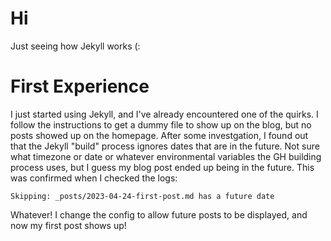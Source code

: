 # Hi

Just seeing how Jekyll works (:

# First Experience

I just started using Jekyll, and I've already encountered one of the quirks. I follow the instructions to get a dummy file to show up on the blog, but no posts showed up on the homepage. After some investgation, I found out that the Jekyll "build" process ignores dates that are in the future. Not sure what timezone or date or whatever environmental variables the GH building process uses, but I guess my blog post ended up being in the future. This was confirmed when I checked the logs:

```
Skipping: _posts/2023-04-24-first-post.md has a future date
```

Whatever! I change the config to allow future posts to be displayed, and now my first post shows up!
